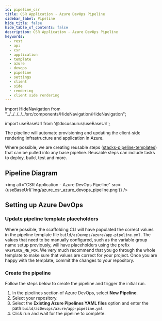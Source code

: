 ```yaml
---
id: pipeline_csr
title: CSR Application - Azure DevOps Pipeline
sidebar_label: Pipeline
hide_title: false
hide_table_of_contents: false
description: CSR Application - Azure DevOps Pipeline
keywords:
  - rest
  - api
  - csr
  - application
  - template
  - azure
  - devops
  - pipeline
  - settings
  - client
  - side
  - rendering
  - client side rendering
---
```

import HideNavigation  from "../../../../../src/components/HideNavigation/HideNavigation";

import useBaseUrl from '@docusaurus/useBaseUrl';

The pipeline will automate provisioning and updating the client-side rendering infrastructure and application in Azure.

Where possible, we are creating reusable steps ([stacks-pipeline-templates](https://github.com/amido/stacks-pipeline-templates)) that can be pulled into any base pipeline. Reusable steps can include tasks to deploy, build, test and more.

## Pipeline Diagram

<img alt="CSR Application - Azure DevOps Pipeline" src={useBaseUrl('img/azure_csr_azure_devops_pipeline.png')} />

## Setting up Azure DevOps

### Update pipeline template placeholders

Where possible, the scaffolding CLI will have populated the correct values in the pipeline template file `build/azDevops/azure/app-pipeline.yml`. The values that need to be manually configured, such as the variable group name setup previously, will have placeholders using the prefix `%REPLACE_ME_FOR`. We very much recommend that you go through the whole template to make sure that values are correct for your project. Once you are happy with the template, commit the changes to your repository.

### Create the pipeline

Follow the steps below to create the pipeline and trigger the initial run.

1. In the pipelines section of Azure DevOps, select **New Pipeline**.
2. Select your repository.
3. Select the **Existing Azure Pipelines YAML files** option and enter the path `build/azDevops/azure/app-pipeline.yml`
4. Click run and wait for the pipeline to complete.

<!-- markdownlint-disable MD033 -->
<HideNavigation next />
